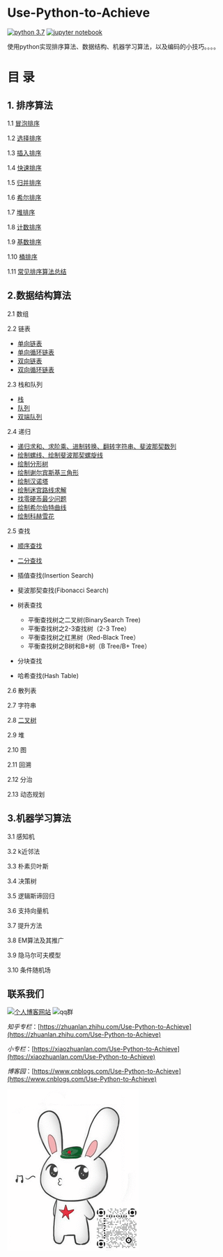# Use-Python-to-Achieve
[![python 3.7][python 3.7]](https://www.python.org/) [![jupyter notebook][jupyter notebook]](https://www.jupyte.org/)

使用python实现排序算法、数据结构、机器学习算法，以及编码的小技巧。。。。

# 目  录

## 1. 排序算法

1.1 [冒泡排序](https://github.com/lb971216008/Use-Python-to-Achieve/blob/master/Sorting/bubble_sort.ipynb)

1.2 [选择排序](https://github.com/lb971216008/Use-Python-to-Achieve/blob/master/Sorting/selection_sort.ipynb)

1.3 [插入排序](https://github.com/lb971216008/Use-Python-to-Achieve/blob/master/Sorting/insertion_sort.ipynb)

1.4 [快速排序](https://github.com/lb971216008/Use-Python-to-Achieve/blob/master/Sorting/quick_sort.ipynb)

1.5 [归并排序](https://github.com/lb971216008/Use-Python-to-Achieve/blob/master/Sorting/merge_sort.ipynb)

1.6 [希尔排序](https://github.com/lb971216008/Use-Python-to-Achieve/blob/master/Sorting/shell_sort.ipynb)

1.7 [堆排序](https://github.com/lb971216008/Use-Python-to-Achieve/blob/master/Sorting/heap_sort.ipynb)

1.8 [计数排序](https://github.com/lb971216008/Use-Python-to-Achieve/blob/master/Sorting/counting_sort.ipynb)

1.9 [基数排序](https://github.com/lb971216008/Use-Python-to-Achieve/blob/master/Sorting/radix_sort.ipynb)

1.10 [桶排序](https://github.com/lb971216008/Use-Python-to-Achieve/blob/master/Sorting/bucket_sort.ipynb)

1.11 [常见排序算法总结](https://github.com/lb971216008/Use-Python-to-Achieve/blob/master/Sorting/sorting_summary.md)

## 2.数据结构算法

2.1 数组

2.2 链表

- [单向链表](https://github.com/lb971216008/Use-Python-to-Achieve/blob/master/DataStructure/single_link_list.ipynb)
- [单向循环链表](https://github.com/lb971216008/Use-Python-to-Achieve/blob/master/DataStructure/single_cycle_link_list.ipynb)
- [双向链表](https://github.com/lb971216008/Use-Python-to-Achieve/blob/master/DataStructure/double_link_list.ipynb)
- [双向循环链表](https://github.com/lb971216008/Use-Python-to-Achieve/blob/master/DataStructure/double_cycle_link_list.ipynb)

2.3 栈和队列

- [栈](https://github.com/lb971216008/Use-Python-to-Achieve/blob/master/DataStructure/stack.ipynb)
- [队列](https://github.com/lb971216008/Use-Python-to-Achieve/blob/master/DataStructure/queue.ipynb)
- [双端队列](https://github.com/lb971216008/Use-Python-to-Achieve/blob/master/DataStructure/deque.ipynb)

2.4 递归

- [递归求和、求阶乘、进制转换、翻转字符串、斐波那契数列](https://github.com/lb971216008/Use-Python-to-Achieve/blob/master/DataStructure/recursion_part1.ipynb)
- [绘制螺线、绘制斐波那契螺旋线](https://github.com/lb971216008/Use-Python-to-Achieve/blob/master/DataStructure/recursion_part2.ipynb)
- [绘制分形树](https://github.com/lb971216008/Use-Python-to-Achieve/blob/master/DataStructure/recursion_part3.ipynb)
- [绘制谢尔宾斯基三角形](https://github.com/lb971216008/Use-Python-to-Achieve/blob/master/DataStructure/recursion_part4.ipynb)
- [绘制汉诺塔](https://github.com/lb971216008/Use-Python-to-Achieve/blob/master/DataStructure/recursion_part5.ipynb)
- [绘制迷宫路线求解](https://github.com/lb971216008/Use-Python-to-Achieve/blob/master/DataStructure/recursion_part6.ipynb)
- [找零硬币最少问题](https://github.com/lb971216008/Use-Python-to-Achieve/blob/master/DataStructure/recursion_part7.ipynb)
- [绘制希尔伯特曲线](https://github.com/lb971216008/Use-Python-to-Achieve/blob/master/DataStructure/recursion_part8.ipynb)
- [绘制科赫雪花](https://github.com/lb971216008/Use-Python-to-Achieve/blob/master/DataStructure/recursion_part9.ipynb)

2.5 查找

- [顺序查找](https://github.com/lb971216008/Use-Python-to-Achieve/blob/master/DataStructure/sequence_search.ipynb)
- [二分查找](https://github.com/lb971216008/Use-Python-to-Achieve/blob/master/DataStructure/binary_search.ipynb)
- 插值查找(Insertion Search)
- 斐波那契查找(Fibonacci Search)
- 树表查找
  + 平衡查找树之二叉树(BinarySearch Tree)
  + 平衡查找树之2-3查找树（2-3 Tree）
  + 平衡查找树之红黑树（Red-Black Tree）
  + 平衡查找树之B树和B+树（B Tree/B+ Tree）

- 分块查找
- 哈希查找(Hash Table)

2.6 散列表

2.7 字符串

2.8 [二叉树]((https://github.com/lb971216008/Use-Python-to-Achieve/blob/master/DataStructure/binary_tree.ipynb))

2.9 堆

2.10 图

2.11 回溯

2.12 分治

2.13 动态规划

## 3.机器学习算法

3.1 感知机

3.2 k近邻法

3.3 朴素贝叶斯

3.4 决策树

3.5 逻辑斯谛回归

3.6 支持向量机

3.7 提升方法

3.8 EM算法及其推广

3.9 隐马尔可夫模型

3.10 条件随机场

## 联系我们

[![个人博客网站][blog]](http://www.bling2.cn/) ![qq群][qq]

*知乎专栏*：[https://zhuanlan.zhihu.com/Use-Python-to-Achieve](https://zhuanlan.zhihu.com/Use-Python-to-Achieve)

*小专栏*：[https://xiaozhuanlan.com/Use-Python-to-Achieve](https://xiaozhuanlan.com/Use-Python-to-Achieve)

*博客园*：[https://www.cnblogs.com/Use-Python-to-Achieve](https://www.cnblogs.com/Use-Python-to-Achieve)

![关注微信公众号](/微信公众号-动态二维码.gif)


[python 3.7]:https://img.shields.io/badge/python-3.7-green.svg?logo=python&logocolor=white&link=https://www.python.org/
[jupyter notebook]:https://img.shields.io/badge/jupyter%20notebook-1.0.0-critical.svg?logo=jupyter&link=https://jupyter.org/
[qq]:https://img.shields.io/badge/QQ%E7%BE%A4-674123879-blue.svg?logo=qzone
[blog]:https://img.shields.io/badge/个人博客网站-blue.svg?logo=github&link=http://www.bling2.cn/

